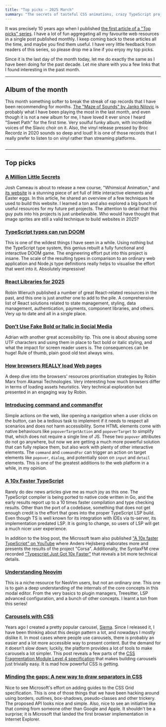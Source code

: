 ```yaml
---
title: "Top picks — 2025 March"
summary: "The secrets of tasteful CSS animations, crazy TypeScript projects and advancements, accessibility nuggets, pure CSS carousels, a deep dive into the Neovim concepts and a lot more."
---
```


It was precisely 10 years ago when I published [the first article of a "Top picks" series](/top-picks-2015-march/). I have a lot of fun aggregating all my favourite web resources in a single post published monthly. I keep coming back to these articles all the time, and maybe you find them useful. I have very little feedback from readers of this series, so please drop me a line if you enjoy my top picks.

Since it is the last day of the month today, let me do exactly the same as I have been doing for the past decade. Let me share with you a few links that I found interesting in the past month.

---

## Album of the month

This month something softer to break the streak of rap records that I have been recommending for months. [The "Maze of Sounds" by Janko Nilovic](https://www.discogs.com/release/16482717-Janko-Nilovic-The-Soul-Surfers-Maze-Of-Sounds) is probably what I have been playing the most in the last month, and even though it is not a new album for me, I have loved it ever since I heard "Sweet Path" for the first time. Very soulful funky album, with incredible voices of the Slavic choir on it. Also, the vinyl release pressed by Broc Recordz in 2020 sounds so deep and loud! It is one of those records that I really prefer to listen to on vinyl rather than streaming platforms.

![]()

---

## Top picks

### [A Million Little Secrets](https://www.joshwcomeau.com/blog/whimsical-animations/)

Josh Cameau is about to release a new course, "Whimsical Animation," and [its website](https://whimsy.joshwcomeau.com/) is a stunning piece of art full of little interactive elements and Easter eggs. In this article, he shared an overview of a few techniques he used to build this website. I learned a ton and also explored a big bunch of useful resources for my future pet projects. The attention to detail that this guy puts into his projects is just unbelievable. Who would have thought that image sprites are still a valid technique to build websites in 2025?

### [TypeScript types can run DOOM](https://youtu.be/0mCsluv5FXA)

This is one of the wildest things I have seen in a while. Using nothing but the TypeScript type system, this genius rebuilt a fully functional and interactive DOOM game. The engineering effort put into this project is insane. The scale of the resulting types in comparison to an ordinary web application and Node.js type definitions really helps to visualise the effort that went into it. Absolutely impressive!

### [React Libraries for 2025](https://www.robinwieruch.de/react-libraries/)

Robin Wieruch published a number of great React-related resources in the past, and this one is just another one to add to the pile. A comprehensive list of React solutions related to state management, styling, data management, authentication, payments, component libraries, and others. Very up to date and all in a single place.

### [Don’t Use Fake Bold or Italic in Social Media](https://adrianroselli.com/2025/03/dont-use-fake-bold-or-italic-in-social-media.html)

Adrian with another great accessibility tip. This one is about abusing some UTF characters and using them in place to fact bold or italic styling, and what the impact for screen reader users is. The consequences can be huge! Rule of thumb, plain good old text always wins.

### [How browsers REALLY load Web pages](https://fosdem.org/2025/schedule/event/fosdem-2025-4852-how-browsers-really-load-web-pages/)

A deep dive into the browsers' resources prioritisation strategies by Robin Marx from Akamai Technologies. Very interesting how much browsers differ in terms of loading assets heuristics. Very technical exploration but presented in an engaging way by Robin.

### [Introducing command and commandfor](https://developer.chrome.com/blog/command-and-commandfor)

Simple actions on the web, like opening a navigation when a user clicks on the button, can be a tedious task to implement if it needs to respect all scenarios and does not harm accessibility. Some HTML elements come with native behaviours like `popoverTargetAction` and `popoverTarget` to simplify that, which does not require a single line of JS. These two `popover` attributes do not go anywhere, but now we are getting a much more powerful solution that can fully replace them, but also work with plenty of other interactive elements. The `command` and `commandFor` can trigger an action on target elements like `popover`, `dialog`, and potentially soon on `input` and `detail` elements. This is one of the greatest additions to the web platform in a while, in my opinion.

### [A 10x Faster TypeScript](https://devblogs.microsoft.com/typescript/typescript-native-port/)

Rarely do dev news articles give me as much joy as this one. The TypeScript compiler is being ported to native code written in Go, and the early results report up to a 10 times faster compilation and type checking results. Other than the port of a codebase, something that does not get enough credit is the effort that goes into the proper TypeScript LSP build. Even though TS is well known for its integration with IDEs via ts-server, its implementation predated LSP. It is going to change, so users of LSP will get a much nicer user experience.

In addition to the blog post, the Microsoft team also published ["A 10x faster TypeScript" on YouTube](https://youtu.be/pNlq-EVld70) where Anders Hejlsberg elaborates more and presents the results of the project "Corsa". Additionally, the SyntaxFM crew recorded ["Typescript Just Got 10x Faster"](https://youtu.be/ZlGza4oIleY) that reveals a bit more technical details.

### [Understanding Neovim](https://www.youtube.com/playlist?list=PLx2ksyallYzW4WNYHD9xOFrPRYGlntAft)

This is a niche resource for NeoVim users, but not an ordinary one. This one is to gain a deep understanding of the internals of the core concepts in this modal editor. From the very basics to plugin managers, Treesitter, LSP advanced configuration, and a bunch of other concepts. I learnt a ton from this series!

### [Carousels with CSS](https://developer.chrome.com/blog/carousels-with-css)

Years ago I created a pretty popular carousel, [Siema](https://pawelgrzybek.github.io/siema/). Since I released it, I have been thinking about this design pattern a lot, and nowadays I mostly dislike it. In most cases where people use carousels, there is probably an easier and a lot more accessible way to present content. But the demand for it doesn’t slow down; luckily, the platform provides a lot of tools to make carousels a lot simpler. This post reveals a few parts of the [CSS Fragmentation Module Level 4 specification](https://www.w3.org/TR/css-break-4/) that makes building carousels just trivially easy. It is mad how powerful CSS is getting.

### [Minding the gaps: A new way to draw separators in CSS](https://blogs.windows.com/msedgedev/2025/03/19/minding-the-gaps-a-new-way-to-draw-separators-in-css/)

Nice to see Microsoft's effort on adding guides to the CSS Grid specification. This is one of those things that we have been hacking around using borders, outlines, box-shadows, pseudo-classes and other trickery. The proposed API looks nice and simple. Also, nice to see an initiative like that coming from someone other than Google and Apple. It shouldn't be a surprise; it is Microsoft that landed the first browser implementation in Internet Explorer.
